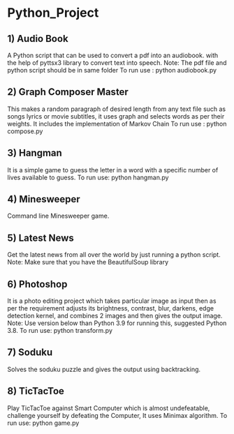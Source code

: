 # Python_Project

## 1) Audio Book
A Python script that can be used to convert a pdf into an audiobook.
with the help of pyttsx3 library to convert text into speech.
Note: The pdf file and python script should be in same folder
To run use : python audiobook.py

## 2) Graph Composer Master
This makes a random paragraph of desired length from any text file such as songs lyrics or movie subtitles, it uses graph and selects words as per their weights. It includes the implementation of Markov Chain
To run use : python compose.py

## 3) Hangman
It is a simple game to guess the letter in a word with a specific number of lives available to guess.
To run use: python hangman.py

## 4) Minesweeper
Command line Minesweeper game.

## 5) Latest News
Get the latest news from all over the world by just running a python script.
Note: Make sure that you have the BeautifulSoup library 

## 6) Photoshop
It is a photo editing project which takes particular image as input then as per the requirement adjusts its brightness, contrast, blur, darkens, edge detection kernel, and combines 2 images and then gives the output image.
Note: Use version below than Python 3.9 for running this, suggested Python 3.8.
To run use: python transform.py

## 7) Soduku
Solves the soduku puzzle and gives the output using backtracking.

## 8) TicTacToe
Play TicTacToe against Smart Computer which is almost undefeatable, challenge yourself by defeating the Computer, It uses Minimax algorithm.
To run use: python game.py
